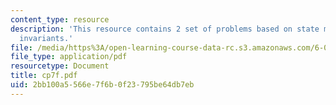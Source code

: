 ```yaml
---
content_type: resource
description: 'This resource contains 2 set of problems based on state machines I:
  invariants.'
file: /media/https%3A/open-learning-course-data-rc.s3.amazonaws.com/6-042j-mathematics-for-computer-science-fall-2005/2bb100a5566e7f6b0f23795be64db7eb_cp7f.pdf
file_type: application/pdf
resourcetype: Document
title: cp7f.pdf
uid: 2bb100a5-566e-7f6b-0f23-795be64db7eb
---
```

